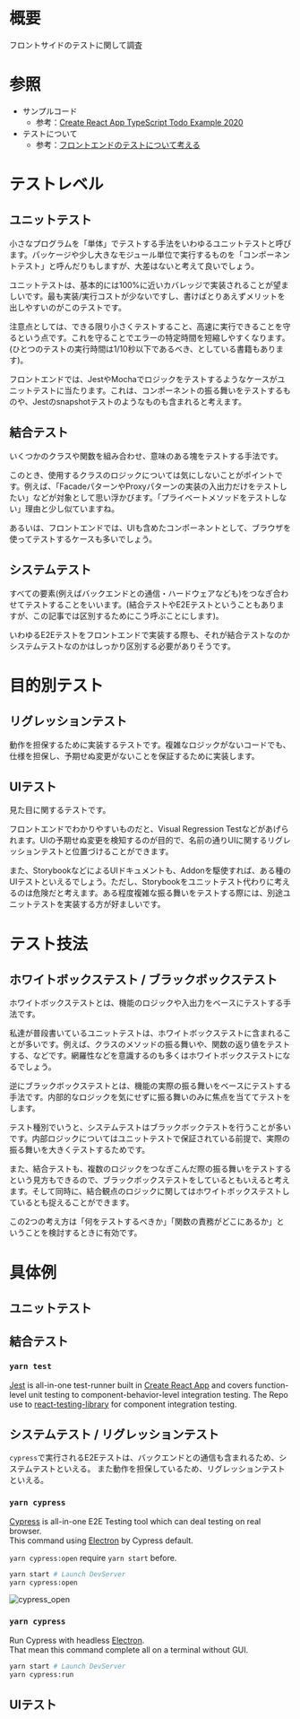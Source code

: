 # 概要
フロントサイドのテストに関して調査

# 参照
- サンプルコード
  - 参考：[Create React App TypeScript Todo Example 2020](https://github.com/laststance/create-react-app-typescript-todo-example-2020)
- テストについて
  - 参考：[フロントエンドのテストについて考える](https://qiita.com/okmttdhr/items/c1e80353928e121c4761)

# テストレベル
## ユニットテスト
小さなプログラムを「単体」でテストする手法をいわゆるユニットテストと呼びます。パッケージや少し大きなモジュール単位で実行するものを「コンポーネントテスト」と呼んだりもしますが、大差はないと考えて良いでしょう。

ユニットテストは、基本的には100%に近いカバレッジで実装されることが望ましいです。最も実装/実行コストが少ないですし、書けばとりあえずメリットを出しやすいのがこのテストです。

注意点としては、できる限り小さくテストすること、高速に実行できることを守るという点です。これを守ることでエラーの特定時間を短縮しやすくなります。(ひとつのテストの実行時間は1/10秒以下であるべき、としている書籍もあります)。

フロントエンドでは、JestやMochaでロジックをテストするようなケースがユニットテストに当たります。これは、コンポーネントの振る舞いをテストするものや、Jestのsnapshotテストのようなものも含まれると考えます。

## 結合テスト
いくつかのクラスや関数を組み合わせ、意味のある塊をテストする手法です。

このとき、使用するクラスのロジックについては気にしないことがポイントです。例えば、「FacadeパターンやProxyパターンの実装の入出力だけをテストしたい」などが対象として思い浮かびます。「プライベートメソッドをテストしない」理由と少し似ていますね。

あるいは、フロントエンドでは、UIも含めたコンポーネントとして、ブラウザを使ってテストするケースも多いでしょう。

## システムテスト
すべての要素(例えばバックエンドとの通信・ハードウェアなども)をつなぎ合わせてテストすることをいいます。(結合テストやE2Eテストということもありますが、この記事では区別するためにこう呼ぶことにします)。

いわゆるE2Eテストをフロントエンドで実装する際も、それが結合テストなのかシステムテストなのかはしっかり区別する必要がありそうです。

# 目的別テスト
## リグレッションテスト
動作を担保するために実装するテストです。複雑なロジックがないコードでも、仕様を担保し、予期せぬ変更がないことを保証するために実装します。

## UIテスト
見た目に関するテストです。

フロントエンドでわかりやすいものだと、Visual Regression Testなどがあげられます。UIの予期せぬ変更を検知するのが目的で、名前の通りUIに関するリグレッションテストと位置づけることができます。

また、StorybookなどによるUIドキュメントも、Addonを駆使すれば、ある種のUIテストといえるでしょう。ただし、Storybookをユニットテスト代わりに考えるのは危険だと考えます。ある程度複雑な振る舞いをテストする際には、別途ユニットテストを実装する方が好ましいです。

# テスト技法
## ホワイトボックステスト / ブラックボックステスト
ホワイトボックステストとは、機能のロジックや入出力をベースにテストする手法です。

私達が普段書いているユニットテストは、ホワイトボックステストに含まれることが多いです。例えば、クラスのメソッドの振る舞いや、関数の返り値をテストする、などです。網羅性などを意識するのも多くはホワイトボックステストになるでしょう。

逆にブラックボックステストとは、機能の実際の振る舞いをベースにテストする手法です。内部的なロジックを気にせずに振る舞いのみに焦点を当ててテストをします。

テスト種別でいうと、システムテストはブラックボックテストを行うことが多いです。内部ロジックについてはユニットテストで保証されている前提で、実際の振る舞いを大きくテストするためです。

また、結合テストも、複数のロジックをつなぎこんだ際の振る舞いをテストするという見方もできるので、ブラックボックステストをしているともいえると考えます。そして同時に、結合観点のロジックに関してはホワイトボックステストしているとも捉えることができます。

この2つの考え方は「何をテストするべきか」「関数の責務がどこにあるか」ということを検討するときに有効です。

# 具体例
## ユニットテスト


## 結合テスト


### `yarn test`
[Jest](https://jestjs.io/) is all-in-one test-runner built in [Create React App](https://facebook.github.io/create-react-app/) and covers function-level unit testing to component-behavior-level integration testing.
The Repo use to [react-testing-library](https://github.com/testing-library/react-testing-library) for component integration testing.

## システムテスト / リグレッションテスト
`cypress`で実行されるE2Eテストは、バックエンドとの通信も含まれるため、システムテストといえる。
また動作を担保しているため、リグレッションテストといえる。

### `yarn cypress`
[Cypress](https://www.cypress.io/) is all-in-one E2E Testing tool which can deal testing on real browser.  
This command using [Electron](https://www.electronjs.org/) by Cypress default.

`yarn cypress:open` require `yarn start` before.

```bash
yarn start # Launch DevServer
yarn cypress:open
```

![cypress_open](images/cypress_open.gif)

### `yarn cypress`
Run Cypress with headless [Electron](https://www.electronjs.org/).  
That mean this command complete all on a terminal without GUI.

```bash
yarn start # Launch DevServer
yarn cypress:run
```

## UIテスト